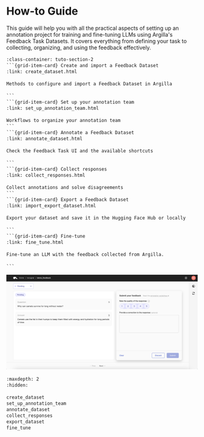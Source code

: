 # How-to Guide

This guide will help you with all the practical aspects of setting up an annotation project for training and fine-tuning LLMs using Argilla's Feedback Task Datasets. It covers everything from defining your task to collecting, organizing, and using the feedback effectively.


````{grid}  1 1 2 2
:class-container: tuto-section-2
```{grid-item-card} Create and import a Feedback Dataset
:link: create_dataset.html

Methods to configure and import a Feedback Dataset in Argilla

```
```{grid-item-card} Set up your annotation team
:link: set_up_annotation_team.html

Workflows to organize your annotation team
```
```{grid-item-card} Annotate a Feedback Dataset
:link: annotate_dataset.html

Check the Feedback Task UI and the available shortcuts

```
```{grid-item-card} Collect responses
:link: collect_responses.html

Collect annotations and solve disagreements
```
```{grid-item-card} Export a Feedback Dataset
:link: import_export_dataset.html

Export your dataset and save it in the Hugging Face Hub or locally

```
```{grid-item-card} Fine-tune
:link: fine_tune.html

Fine-tune an LLM with the feedback collected from Argilla.

```
````

![Feedback dataset snapshot](../../../_static/images/llms/snapshot-feedback-demo.png)

```{toctree}
:maxdepth: 2
:hidden:

create_dataset
set_up_annotation_team
annotate_dataset
collect_responses
export_dataset
fine_tune
```